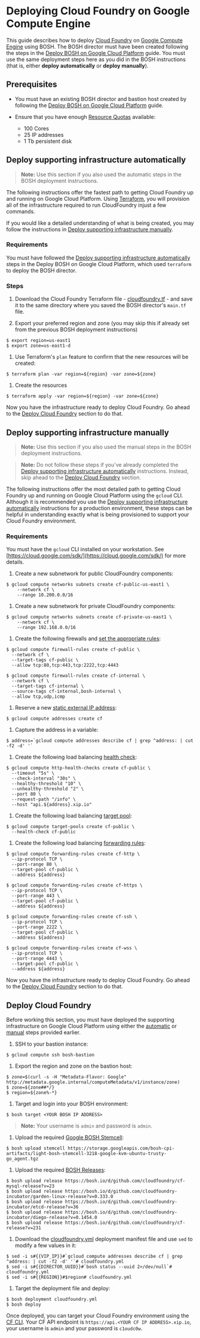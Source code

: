 # Deploying Cloud Foundry on Google Compute Engine

This guide describes how to deploy [Cloud Foundry](https://www.cloudfoundry.org/) on [Google Compute Engine](https://cloud.google.com/) using BOSH. The BOSH director must have been created following the steps in the [Deploy BOSH on Google Cloud Platform](../bosh/README.md) guide. You must use the same deployment steps here as you did in the BOSH instructions (that is, either __deploy automatically__ or __deploy manually__).


## Prerequisites

* You must have an existing BOSH director and bastion host created by following the [Deploy BOSH on Google Cloud Platform](../bosh/README.md) guide.

* Ensure that you have enough [Resource Quotas](https://cloud.google.com/compute/docs/resource-quotas) available:
    - 100 Cores
    - 25 IP addresses
    - 1 Tb persistent disk

<a name="deploy-automatic"></a>
## Deploy supporting infrastructure automatically

> **Note:** Use this section if you also used the automatic steps in the BOSH deployment instructions.

The following instructions offer the fastest path to getting Cloud Foundry up and running on Google Cloud Platform. Using [Terraform](terraform.io), you will provision all of the infrastructure required to run CloudFoundry injust a few commands.

If you would like a detailed understanding of what is being created, you may
follow the instructions in [Deploy supporting infrastructure manually](#deploy-manual).

### Requirements
You must have followed the [Deploy supporting infrastructure automatically](../bosh/README.md#deploy-automatic) steps in the Deploy BOSH on Google Cloud Platform, which used `terraform` to deploy the BOSH director.

### Steps
1. Download the Cloud Foundry Terraform file - [cloudfoundry.tf](cloudfoundry.tf) - and save it to the same directory where you saved the BOSH director's `main.tf` file.

1. Export your preferred region and zone (you may skip this if already set from the previous BOSH deployment instructions)

  ```
  $ export region=us-east1
  $ export zone=us-east1-d
  ```

1. Use Terraform's `plan` feature to confirm that the new resources will be created:

  ```
  $ terraform plan -var region=${region} -var zone=${zone}
  ```

1. Create the resources

  ```
  $ terraform apply -var region=${region} -var zone=${zone}
  ```

Now you have the infrastructure ready to deploy Cloud Foundry. Go ahead to the [Deploy Cloud Foundry](#deploy-cloudfoundry) section to do that. 

<a name="deploy-manually"></a>
## Deploy supporting infrastructure manually

> **Note:** Use this section if you also used the manual steps in the BOSH deployment instructions.

> **Note:** Do not follow these steps if you've already completed the [Deploy supporting infrastructure automatically](#deploy-automatic) instructions. Instead, skip ahead to the [Deploy Cloud Foundry](#deploy-cloudfoundry) section.

The following instructions offer the most detailed path to getting Cloud Foundry up and running on Google Cloud Platform using the `gcloud` CLI. Although it is recommended you use the [Deploy supporting infrastructure automatically](#deploy-automatic) instructions for a production environment, these steps can be helpful in understanding exactly what is being provisioned to support your Cloud Foundry environment.

### Requirements
You must have the `gcloud` CLI installed on your workstation. See
[https://cloud.google.com/sdk/](https://cloud.google.com/sdk/) for more details.

1. Create a new subnetwork for public CloudFoundry components:

  ```
  $ gcloud compute networks subnets create cf-public-us-east1 \
      --network cf \
      --range 10.200.0.0/16
  ```

1. Create a new subnetwork for private CloudFoundry components:

  ```
  $ gcloud compute networks subnets create cf-private-us-east1 \
      --network cf \
      --range 192.168.0.0/16
  ```

1. Create the following firewalls and [set the appropriate rules](https://cloud.google.com/compute/docs/networking#addingafirewall):

  ```
  $ gcloud compute firewall-rules create cf-public \
    --network cf \
    --target-tags cf-public \
    --allow tcp:80,tcp:443,tcp:2222,tcp:4443
  ```

  ```
  $ gcloud compute firewall-rules create cf-internal \
    --network cf \
    --target-tags cf-internal \
    --source-tags cf-internal,bosh-internal \
    --allow tcp,udp,icmp
  ```

1. Reserve a new [static external IP address](https://cloud.google.com/compute/docs/instances-and-network#reserve_new_static):

  ```
  $ gcloud compute addresses create cf
  ```

1. Capture the address in a variable:

  ```
  $ address=`gcloud compute addresses describe cf | grep ^address: | cut -f2 -d' '`
  ```

1. Create the following load balancing [health check](https://cloud.google.com/compute/docs/load-balancing/health-checks):

  ```
  $ gcloud compute http-health-checks create cf-public \
    --timeout "5s" \
    --check-interval "30s" \
    --healthy-threshold "10" \
    --unhealthy-threshold "2" \
    --port 80 \
    --request-path "/info" \
    --host "api.${address}.xip.io"
  ```

1. Create the following load balancing [target pool](https://cloud.google.com/compute/docs/load-balancing/network/target-pools):

  ```
  $ gcloud compute target-pools create cf-public \
    --health-check cf-public
  ```

1. Create the following load balancing [forwarding rules](https://cloud.google.com/compute/docs/load-balancing/network/forwarding-rules):

  ```
  $ gcloud compute forwarding-rules create cf-http \
    --ip-protocol TCP \
    --port-range 80 \
    --target-pool cf-public \
    --address ${address}
  ```

  ```
  $ gcloud compute forwarding-rules create cf-https \
    --ip-protocol TCP \
    --port-range 443 \
    --target-pool cf-public \
    --address ${address}
  ```

  ```
  $ gcloud compute forwarding-rules create cf-ssh \
    --ip-protocol TCP \
    --port-range 2222 \
    --target-pool cf-public \
    --address ${address}
  ```

  ```
  $ gcloud compute forwarding-rules create cf-wss \
    --ip-protocol TCP \
    --port-range 4443 \
    --target-pool cf-public \
    --address ${address}
  ```

Now you have the infrastructure ready to deploy Cloud Foundry. Go ahead to the [Deploy Cloud Foundry](#deploy-cloudfoundry) section to do that. 

<a name="deploy-cloudfoundry"></a>
## Deploy Cloud Foundry
Before working this section, you must have deployed the supporting infrastructure on Google Cloud Platform using either the [automatic](#deploy-automatic) or [manual](deploy-manual) steps provided earlier.

1. SSH to your bastion instance:

  ```
  $ gcloud compute ssh bosh-bastion
  ```

1. Export the region and zone on the bastion host:

  ```
  $ zone=$(curl -s -H "Metadata-Flavor: Google" http://metadata.google.internal/computeMetadata/v1/instance/zone)
  $ zone=${zone##*/}
  $ region=${zone%-*}
  ```

1. Target and login into your BOSH environment:

  ```
  $ bosh target <YOUR BOSH IP ADDRESS>
  ```

  > **Note:** Your username is `admin` and password is `admin`.

1. Upload the required [Google BOSH Stemcell](http://bosh.io/docs/stemcell.html):

  ```
  $ bosh upload stemcell https://storage.googleapis.com/bosh-cpi-artifacts/light-bosh-stemcell-3218-google-kvm-ubuntu-trusty-go_agent.tgz
  ```

1. Upload the required [BOSH Releases](http://bosh.io/docs/release.html):

  ```
  $ bosh upload release https://bosh.io/d/github.com/cloudfoundry/cf-mysql-release?v=23
  $ bosh upload release https://bosh.io/d/github.com/cloudfoundry-incubator/garden-linux-release?v=0.333.0
  $ bosh upload release https://bosh.io/d/github.com/cloudfoundry-incubator/etcd-release?v=36
  $ bosh upload release https://bosh.io/d/github.com/cloudfoundry-incubator/diego-release?v=0.1454.0
  $ bosh upload release https://bosh.io/d/github.com/cloudfoundry/cf-release?v=231
  ```

1. Download the [cloudfoundry.yml](cloudfoundry.yml) deployment manifest file and use `sed` to modify a few values in it:

  ```
  $ sed -i s#{{VIP_IP}}#`gcloud compute addresses describe cf | grep ^address: | cut -f2 -d' '`# cloudfoundry.yml
  $ sed -i s#{{DIRECTOR_UUID}}#`bosh status --uuid 2>/dev/null`# cloudfoundry.yml
  $ sed -i s#{{REGION}}#$region# cloudfoundry.yml
  ```

1. Target the deployment file and deploy:

  ```
  $ bosh deployment cloudfoundry.yml
  $ bosh deploy
  ```

Once deployed, you can target your Cloud Foundry environment using the [CF CLI](http://docs.cloudfoundry.org/cf-cli/). Your CF API endpoint is `https://api.<YOUR CF IP ADDRESS>.xip.io`, your username is `admin` and your password is `c1oudc0w`.
